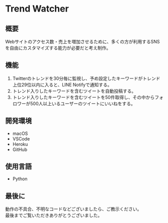 # Trend Watcher

## 概要
Webサイトのアクセス数・売上を増加させるために、多くの方が利用するSNSを自由にカスタマイズする能力が必要だと考え制作。

## 機能
1. Twitterのトレンドを30分毎に監視し、予め設定したキーワードがトレンド上位29位以内に入ると、LINE Notifyで通知する。
2. トレンド入りしたキーワードを含むツイートを自動投稿する。
3. トレンド入りしたキーワードを含むツイートを50件取得し、その中からフォロワーが500人以上いるユーザーのツイートにいいねをする。

## 開発環境
- macOS
- VSCode
- Heroku
- GitHub

## 使用言語
- Python

## 最後に
動作の不具合、不明なコードなどございましたら、ご教示ください。<br>
最後までご覧いただきありがとうございました。